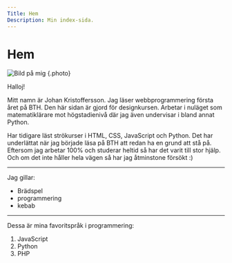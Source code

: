 ```yaml
---
Title: Hem
Description: Min index-sida.
---
```


# Hem

![Bild på mig](%assets_url%/img/johan.jpg "Johan") {.photo}

Halloj! <i class="fas fa-heart"></i>

Mitt namn är Johan Kristoffersson. Jag läser webbprogrammering första året på BTH. Den här sidan är gjord för designkursen. Arbetar i nuläget som matematiklärare mot högstadienivå där jag även undervisar i bland annat Python.

Har tidigare läst strökurser i HTML, CSS, JavaScript och Python. Det har underlättat när jag började läsa på BTH att redan ha en grund att stå på. Eftersom jag arbetar 100% och studerar heltid så har det varit till stor hjälp. Och om det inte håller hela vägen så har jag åtminstone försökt :)

---

Jag gillar:

- Brädspel <i class="fas fa-chess-pawn"></i>
- programmering <i class="fas fa-code"></i>
- kebab <i class="fas fa-utensils"></i>

---

Dessa är mina favoritspråk i programmering:

1. JavaScript
2. Python
3. PHP

<!-- ![alt text](assets/img/johan.jpg "Title") -->
